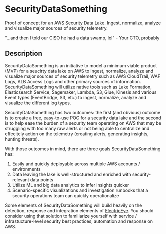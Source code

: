 # SecurityDataSomething
Proof of concept for an AWS Security Data Lake. Ingest, normalize, analyze and visualize major sources of security telemetry.

"...and then I told our CISO he had a data swamp, lol" - Your CTO, probably

## Description
SecurityDataSomething is an initiative to model a minimum viable product (MVP) for a seucirty data lake on AWS to ingest, normalize, analyze and visualize major sources of security telemetry such as AWS CloudTrail, WAF Logs, ALB Access Logs and other primary sources of information. SecurityDataSomething will utilize native tools such as Lake Formation, Elasticsearch Service, Sagemaker, Lambda, S3, Glue, Kinesis and various Event types (EventBridge, S3, etc.) to ingest, normalize, analyze and visualize the different log types.

SecurityDataSomething has two outcomes: the first (and obvious) outcome is to create a free, easy-to-use POC for a security data lake and the second is to help ease the burden of a security team operating on AWS that may be struggling with too many raw alerts or not being able to centralize and effecitely action on the telemetry (creating alerts, generating insights, hunting threats).

With those outcomes in mind, there are three goals SecurityDataSomething has:
1. Easily and quickly deployable across multiple AWS accounts / environments
2. Data leaving the lake is well-structured and enriched with security-relevant data points
3. Utilize ML and big data analytics to infer insights quicker
4. Scenario-specific visualizations and investigation runbooks that a security operations team can quickly operationalize

Some elements of SecurityDataSomething will build heavily on the detection, response and integration elements of [ElectricEye](https://github.com/jonrau1/ElectricEye). You should consider using that solution to familiarize yourself with service / infrastucture-level security best practices, automation and response on AWS.
